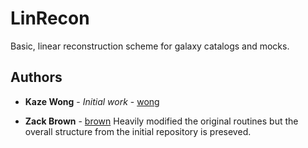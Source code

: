 # LinRecon
Basic, linear reconstruction scheme for galaxy catalogs and mocks.

## Authors

* **Kaze Wong** - *Initial work* - [wong](https://github.com/kazewong/BAOrecon/tree/master/python)

* **Zack Brown** - [brown](https://github.com/zbrown89)
Heavily modified the original routines but the overall structure from the initial repository is preseved.
